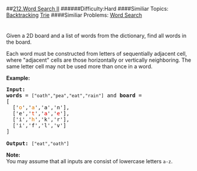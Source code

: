 ##[212.Word Search II](https://leetcode.com/problems/word-search-ii/description/ "212.Word Search II")
######Difficulty:Hard
####Similiar Topics:
  [Backtracking](https://leetcode.com//tag/backtracking)  [Trie](https://leetcode.com//tag/trie)
####Similiar Problems:
  [Word Search](https://leetcode.com//problems/word-search)
<div class="question-description__3U1T" style="padding-top: 10px;"><div><p>Given a 2D board and a list of words from the dictionary, find all words in the board.</p>

<p>Each word must be constructed from letters of sequentially adjacent cell, where "adjacent" cells are those horizontally or vertically neighboring. The same letter cell may not be used more than once in a word.</p>

<p><strong>Example:</strong></p>

<pre><strong>Input:</strong> 
<b>words</b> = <code>["oath","pea","eat","rain"]</code> and <b>board </b>=
[
  ['<span style="color:#d70">o</span>','<span style="color:#d70">a</span>','a','n'],
  ['e','<span style="color:#d30">t</span>','<span style="color:#d00">a</span>','<span style="color:#d00">e</span>'],
  ['i','<span style="color:#d70">h</span>','k','r'],
  ['i','f','l','v']
]

<strong>Output:&#160;</strong><code>["eat","oath"]</code>
</pre>

<p><b>Note:</b><br/>
You may assume that all inputs are consist of lowercase letters <code>a-z</code>.</p></div></div><div> </div><div> </div><div> </div><div> </div><div> </div><div> </div><div> </div><div> </div><div> </div><div> </div><div> </div><div> </div><div> </div><div> </div><div> </div><div> </div><div> </div><div> </div><div> </div><div> </div><div> </div><div> </div><div> </div><div> </div><div> </div><div> </div><div> </div><div> </div><div> </div><div> </div><div> </div><div> </div><div> </div><div> </div><div> </div><div> </div><div> </div><div> </div><div> </div><div> </div><div> </div><div> </div><div> </div><div> </div><div> </div><div> </div><div> </div><div> </div><div> </div><div> </div><div> </div><div> </div><div> </div><div> </div><div> </div><div> </div><div> </div><div> </div><div> </div><div> </div><div> </div><div> </div><div> </div><div> </div><div> </div><div> </div><div> </div><div> </div><div> </div><div> </div><div> </div><div> </div><div> </div><div> </div><div> </div><div> </div><div> </div><div> </div><div> </div><div> </div><div> </div><div> </div><div> </div><div> </div><div> </div><div> </div><div> </div><div> </div><div> </div><div> </div><div> </div><div> </div><div> </div><div> </div><div> </div><div> </div><div> </div><div> </div><div> </div><div> </div><div> </div><div> </div><div> </div><div> </div><div> </div><div> </div><div> </div><div> </div><div> </div><div> </div><div> </div><div> </div>